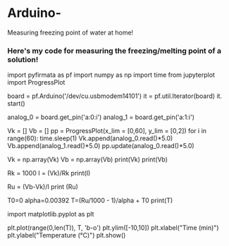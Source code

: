 # Arduino-
Measuring freezing point of water at home!
### Here's my code for measuring the freezing/melting point of a solution!

import pyfirmata as pf
import numpy as np
import time
from jupyterplot import ProgressPlot


board = pf.Arduino('/dev/cu.usbmodem14101')
it = pf.util.Iterator(board)
it. start()


analog_0 = board.get_pin('a:0:i')
analog_1 = board.get_pin('a:1:i')


Vk = []
Vb = []
pp = ProgressPlot(x_lim = [0,60], y_lim = [0,2])
for i in range(60):
    time.sleep(1)
    Vk.append(analog_0.read()*5.0)
    Vb.append(analog_1.read()*5.0)
    pp.update(analog_0.read()*5.0)


Vk = np.array(Vk)
Vb = np.array(Vb)
print(Vk)
print(Vb)

Rk = 1000
I = (Vk)/Rk
print(I)



Ru = (Vb-Vk)/I
print (Ru)

T0=0
alpha=0.00392
T=(Ru/1000 - 1)/alpha + T0
print(T)


import matplotlib.pyplot as plt


plt.plot(range(0,len(T)), T, 'b-o')
plt.ylim([-10,10])
plt.xlabel("Time (min)")
plt.ylabel("Temperature (°C)")
plt.show()




